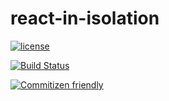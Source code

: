 # react-in-isolation

[![license](https://img.shields.io/github/license/travi/react-in-isolation.svg)](LICENSE)

[![Build Status](https://img.shields.io/travis/travi/react-in-isolation.svg?style=flat)](https://travis-ci.org/travi/react-in-isolation)

[![Commitizen friendly](https://img.shields.io/badge/commitizen-friendly-brightgreen.svg)](http://commitizen.github.io/cz-cli/)
